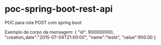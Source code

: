 # poc-spring-boot-rest-api
POC para rota POST com spring boot

Exemplo de corpo da mensagem:
{
	"id": 900000000,
	"creation_date":"2015-07-04T21:00:00",
	"name":"teste",
	"value":900.00
}
